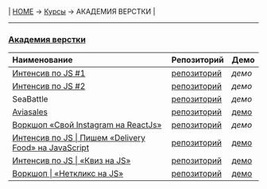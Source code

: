 | [HOME](https://github.com/vik-vavilikhin/vik-vavilikhin.github.io) 
&rarr; [Курсы](https://github.com/vik-vavilikhin/Courses) &rarr; АКАДЕМИЯ ВЕРСТКИ |

-------------------------------------------------------------------------------
### **[Академия верстки](https://glo-academy.ru/frontenddeveloper/)**
|                         Наименование                       |    Репозиторий   |    Демо   |
|:-----------------------------------------------------------|:-----------------|:----------|
|[Интенсив по JS #1][1.0]                                    |[репозиторий][1.1]|_демо_     |
|[Интенсив по JS #2][2.0]                                    |[репозиторий][2.1]|_демо_     |
|SeaBattle                                                   |[репозиторий][3.1]|_демо_     |
|[Aviasales][4.0]                                            |[репозиторий][4.1]|[демо][4.2]|
|[Воркшоп «Свой Instagram на ReactJs»][5.0]                  |[репозиторий][5.1]|_демо_     |
|[Интенсив по JS \| Пишем «Delivery Food» на JavaScript][6.0]|[репозиторий][6.1]|[демо][6.2]|
|[Интенсив по JS \| «Квиз на JS»][7.0]                       |[репозиторий][7.1]|[демо][7.2]|
|[Воркшоп \| «Неткликс на JS»][8.0]                          |[репозиторий][8.1]|[демо][8.2]|

[1.0]: https://www.youtube.com/watch?v=NHB0OJg9CMU                                                  "Интенсив по JS #1"
[1.1]: https://github.com/vik-vavilikhin/Courses/tree/master/GloAcademy/JS/IntensiveJS%231

[2.0]: https://www.youtube.com/watch?v=lzwieQQDxLY&list=PLSoSRmO9N3goLCoLIVP2HEqlDozvJnkh0&index=4  "Интенсив по JS #2"
[2.1]: https://github.com/vik-vavilikhin/Courses/tree/master/GloAcademy/JS/IntensiveJS%232

[3.1]: https://github.com/vik-vavilikhin/Courses/tree/master/GloAcademy/JS/IntensiveJS%233SeaBattle

[4.0]: https://www.youtube.com/playlist?list=PLSoSRmO9N3gqYueq0r5kjU1LjRa-iVSjn                     "Aviasales"
[4.1]: https://github.com/vik-vavilikhin/Courses/tree/master/GloAcademy/JS/IntensiveJS%234Aviasales
[4.2]: https://vik-vavilikhin.github.io/Courses/GloAcademy/JS/IntensiveJS%234Aviasales/             "Демо"

[5.0]: https://study.up-skills.ru/teach/control/stream/view/id/9053832                        "Воркшоп «Свой Instagram на ReactJs»"
[5.1]: https://github.com/vik-vavilikhin/Courses/tree/master/GloAcademy/JS/React_WorkShop

[6.0]: https://study.up-skills.ru/teach/control/stream/view/id/184641829                      "Пишем «Delivery Food» на JavaScript"
[6.1]: https://github.com/vik-vavilikhin/Courses/tree/master/GloAcademy/JS/delivery-food
[6.2]: https://vik-vavilikhin.github.io/Courses/GloAcademy/JS/delivery-food/                  "Демо"

[7.0]: https://www.youtube.com/playlist?list=PLSoSRmO9N3grMtQ5ckqFoRMGUynpuoa3Q               "«Квиз на JS»"
[7.1]: https://github.com/vik-vavilikhin/Courses/tree/master/GloAcademy/JS/IntensiveJS%235Burger
[7.2]: https://vik-vavilikhin.github.io/Courses/GloAcademy/JS/IntensiveJS%235Burger/          "Демо"

[8.0]: https://www.youtube.com/playlist?list=PLSoSRmO9N3gpaNUJr9Bpj1qIcUUjEQUiB "«Netclick на JS»"
[8.1]: https://github.com/vik-vavilikhin/Courses/tree/master/GloAcademy/JS/netclicks_WorkShop
[8.2]: https://vik-vavilikhin.github.io/Courses/GloAcademy/JS/netclicks_WorkShop/          "Демо"

<!-- |[Веб-разработчик 10.0](https://study.up-skills.ru/teach/control/stream/view/id/6290544)|[репозиторий](https://github.com/vik-vavilikhin/GloAcademy/tree/master/Loyouts/WebMaster10)|[демо-1](), [демо-2]()| -->
